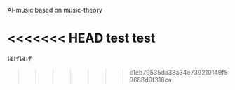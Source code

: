 Ai-music based on music-theory

<<<<<<< HEAD
test test
=======
ほげほげ
>>>>>>> c1eb79535da38a34e739210149f59688d9f318ca
